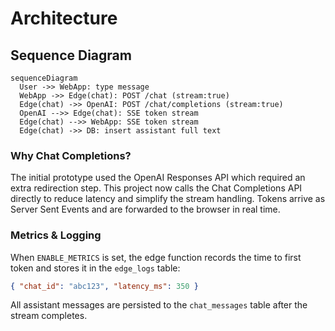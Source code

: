 # Architecture

## Sequence Diagram
```mermaid
sequenceDiagram
  User ->> WebApp: type message
  WebApp ->> Edge(chat): POST /chat (stream:true)
  Edge(chat) ->> OpenAI: POST /chat/completions (stream:true)
  OpenAI -->> Edge(chat): SSE token stream
  Edge(chat) -->> WebApp: SSE token stream
  Edge(chat) ->> DB: insert assistant full text
```

### Why Chat Completions?

The initial prototype used the OpenAI Responses API which required an extra redirection step. This project now calls the Chat Completions API directly to reduce latency and simplify the stream handling. Tokens arrive as Server Sent Events and are forwarded to the browser in real time.

### Metrics & Logging

When `ENABLE_METRICS` is set, the edge function records the time to first token and stores it in the `edge_logs` table:

```json
{ "chat_id": "abc123", "latency_ms": 350 }
```

All assistant messages are persisted to the `chat_messages` table after the stream completes.

